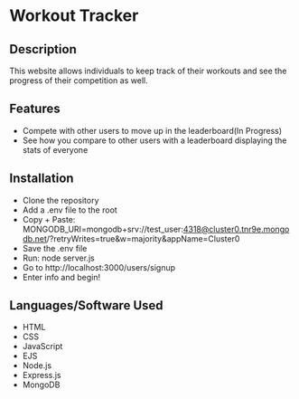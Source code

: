 # Workout Tracker
## Description
This website allows individuals to keep track of their workouts and see the progress of their competition as well.
## Features
- Compete with other users to move up in the leaderboard(In Progress)
- See how you compare to other users with a leaderboard displaying the stats of everyone
## Installation
- Clone the repository
- Add a .env file to the root
- Copy + Paste: MONGODB_URI=mongodb+srv://test_user:4318@cluster0.tnr9e.mongodb.net/?retryWrites=true&w=majority&appName=Cluster0
- Save the .env file
- Run: node server.js
- Go to http://localhost:3000/users/signup
- Enter info and begin!
## Languages/Software Used
- HTML
- CSS
- JavaScript
- EJS
- Node.js
- Express.js
- MongoDB
